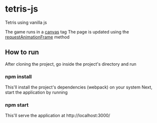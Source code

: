 # tetris-js
Tetris using vanilla js

The game runs in a [canvas](https://developer.mozilla.org/en-US/docs/Web/HTML/Element/canvas) tag
The page is updated using the [requestAnimationFrame](https://developer.mozilla.org/en-US/docs/Web/API/window/requestAnimationFrame) method

## How to run
After cloning the project, go inside the project's directory and run
### npm install
This'll install the project's dependencies (webpack) on your system
Next, start the application by running
### npm start
This'll serve the application at http://localhost:3000/
